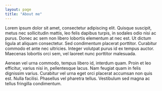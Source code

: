 ```yaml
---
layout: page
title: "About me"
---
```

 Lorem ipsum dolor sit amet, consectetur adipiscing elit. Quisque suscipit, metus nec sollicitudin mattis, leo felis dapibus turpis, in sodales odio nisi ac purus. Donec ac sem non libero lobortis elementum at nec est. Ut dictum ligula at aliquam consectetur. Sed condimentum placerat porttitor. Curabitur commodo et ante nec ultricies. Integer volutpat purus id ex tempus auctor. Maecenas lobortis orci sem, vel laoreet nunc porttitor malesuada.

Aenean vel urna commodo, tempus libero id, interdum quam. Proin et leo efficitur, varius nisi in, pellentesque lacus. Nam feugiat quam in felis dignissim varius. Curabitur vel urna eget orci placerat accumsan non quis est. Nulla facilisi. Phasellus vel pharetra tellus. Vestibulum sed magna ac tellus fringilla condimentum. 

